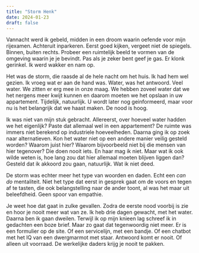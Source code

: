 ```yaml
---
title: "Storm Henk"
date: 2024-01-23
draft: false
---
```


Vannacht werd ik gebeld, midden in een droom waarin oefende voor mijn rijexamen. Achteruit inparkeren. Eerst goed kijken, vergeet niet de spiegels. Binnen, buiten rechts. Probeer een ruimtelijk beeld te vormen van de omgeving waarin je je bevindt. Pas als je zeker bent geef je gas. Er klonk gerinkel. Ik werd wakker en nam op.<!-- more -->

Het was de storm, die raasde al de hele nacht om het huis. Ik had hem wel gezien. Ik vroeg wat er aan de hand was. Water, was het antwoord. Veel water. We zitten er erg mee in onze maag. We hebben zoveel water dat we het nergens meer kwijt kunnen en daarom moeten we het opslaan in uw appartement. Tijdelijk, natuurlijk. U wordt later nog geinformeerd, maar voor nu is het belangrijk dat we haast maken. De nood is hoog.

Ik was niet van mijn stuk gebracht. Allereerst, over hoeveel water hadden we het eigenlijk? Paste dat allemaal wel in een appartement? De ruimte was immers niet berekend op industriele hoeveelheden. Daarna ging ik op zoek naar alternatieven. Kon het water niet op een andere manier veilig gesteld worden? Waarom juist hier? Waarom bijvoorbeeld niet bij die mensen van hier tegenover? Die doen nooit iets. En haar mag ik niet. Maar wat ik ook wilde weten is, hoe lang zou dat hier allemaal moeten blijven liggen dan? Gesteld dat ik akkoord zou gaan, natuurlijk. Wat ik niet deed.

De storm was echter meer het type van woorden en daden. Echt een *can do* mentaliteit. Niet het type dat eerst in gesprek gaat om de voors en tegen af te tasten, die ook belangstelling naar de ander toont, al was het maar uit beleefdheid. Geen spoor van empathie.

Je weet hoe dat gaat in zulke gevallen. Zodra de eerste nood voorbij is zie en hoor je nooit meer wat van ze. Ik heb drie dagen gewacht, met het water. Daarna ben ik gaan dweilen. Terwijl ik op mijn knieen lag schreef ik in gedachten een boze brief. Maar zo gaat dat tegenwoordig niet meer. Er is een formulier op de site. Of een servicelijn, met een bandje. Of een chatbot met het IQ van een dwergmarmot met staar. Antwoord komt er nooit. Of alleen uit voorraad. De werkelijke daders krijg je nooit te pakken.